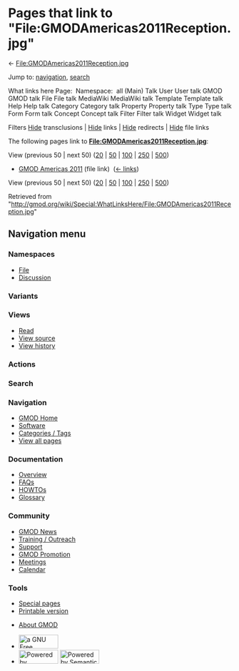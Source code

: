 <div id="mw-page-base" class="noprint">

</div>

<div id="mw-head-base" class="noprint">

</div>

<div id="content" class="mw-body" role="main">

<span id="top"></span>

<div id="mw-js-message" style="display:none;">

</div>



# <span dir="auto">Pages that link to "File:GMODAmericas2011Reception.jpg"</span>

<div id="bodyContent">

<div id="contentSub">

←
[File:GMODAmericas2011Reception.jpg](/wiki/File:GMODAmericas2011Reception.jpg "File:GMODAmericas2011Reception.jpg")

</div>

<div id="jump-to-nav" class="mw-jump">

Jump to: [navigation](#mw-navigation), [search](#p-search)

</div>

<div id="mw-content-text">

What links here Page:  Namespace:  all (Main) Talk User User talk GMOD
GMOD talk File File talk MediaWiki MediaWiki talk Template Template talk
Help Help talk Category Category talk Property Property talk Type Type
talk Form Form talk Concept Concept talk Filter Filter talk Widget
Widget talk

Filters
[Hide](/mediawiki/index.php?title=Special:WhatLinksHere/File:GMODAmericas2011Reception.jpg&hidetrans=1 "Special:WhatLinksHere/File:GMODAmericas2011Reception.jpg")
transclusions \|
[Hide](/mediawiki/index.php?title=Special:WhatLinksHere/File:GMODAmericas2011Reception.jpg&hidelinks=1 "Special:WhatLinksHere/File:GMODAmericas2011Reception.jpg")
links \|
[Hide](/mediawiki/index.php?title=Special:WhatLinksHere/File:GMODAmericas2011Reception.jpg&hideredirs=1 "Special:WhatLinksHere/File:GMODAmericas2011Reception.jpg")
redirects \|
[Hide](/mediawiki/index.php?title=Special:WhatLinksHere/File:GMODAmericas2011Reception.jpg&hideimages=1 "Special:WhatLinksHere/File:GMODAmericas2011Reception.jpg")
file links

The following pages link to
**[File:GMODAmericas2011Reception.jpg](/wiki/File:GMODAmericas2011Reception.jpg "File:GMODAmericas2011Reception.jpg")**:

View (previous 50 \| next 50)
([20](/mediawiki/index.php?title=Special:WhatLinksHere/File:GMODAmericas2011Reception.jpg&limit=20 "Special:WhatLinksHere/File:GMODAmericas2011Reception.jpg")
\|
[50](/mediawiki/index.php?title=Special:WhatLinksHere/File:GMODAmericas2011Reception.jpg&limit=50 "Special:WhatLinksHere/File:GMODAmericas2011Reception.jpg")
\|
[100](/mediawiki/index.php?title=Special:WhatLinksHere/File:GMODAmericas2011Reception.jpg&limit=100 "Special:WhatLinksHere/File:GMODAmericas2011Reception.jpg")
\|
[250](/mediawiki/index.php?title=Special:WhatLinksHere/File:GMODAmericas2011Reception.jpg&limit=250 "Special:WhatLinksHere/File:GMODAmericas2011Reception.jpg")
\|
[500](/mediawiki/index.php?title=Special:WhatLinksHere/File:GMODAmericas2011Reception.jpg&limit=500 "Special:WhatLinksHere/File:GMODAmericas2011Reception.jpg"))

- [GMOD Americas 2011](/wiki/GMOD_Americas_2011 "GMOD Americas 2011")
  (file link) ‎ <span class="mw-whatlinkshere-tools">([←
  links](/mediawiki/index.php?title=Special:WhatLinksHere&target=GMOD+Americas+2011 "Special:WhatLinksHere"))</span>

View (previous 50 \| next 50)
([20](/mediawiki/index.php?title=Special:WhatLinksHere/File:GMODAmericas2011Reception.jpg&limit=20 "Special:WhatLinksHere/File:GMODAmericas2011Reception.jpg")
\|
[50](/mediawiki/index.php?title=Special:WhatLinksHere/File:GMODAmericas2011Reception.jpg&limit=50 "Special:WhatLinksHere/File:GMODAmericas2011Reception.jpg")
\|
[100](/mediawiki/index.php?title=Special:WhatLinksHere/File:GMODAmericas2011Reception.jpg&limit=100 "Special:WhatLinksHere/File:GMODAmericas2011Reception.jpg")
\|
[250](/mediawiki/index.php?title=Special:WhatLinksHere/File:GMODAmericas2011Reception.jpg&limit=250 "Special:WhatLinksHere/File:GMODAmericas2011Reception.jpg")
\|
[500](/mediawiki/index.php?title=Special:WhatLinksHere/File:GMODAmericas2011Reception.jpg&limit=500 "Special:WhatLinksHere/File:GMODAmericas2011Reception.jpg"))

</div>

<div class="printfooter">

Retrieved from
"<http://gmod.org/wiki/Special:WhatLinksHere/File:GMODAmericas2011Reception.jpg>"

</div>

<div id="catlinks" class="catlinks catlinks-allhidden">

</div>

<div class="visualClear">

</div>

</div>

</div>

<div id="mw-navigation">

## Navigation menu

<div id="mw-head">



<div id="left-navigation">

<div id="p-namespaces" class="vectorTabs" role="navigation"
aria-labelledby="p-namespaces-label">

### Namespaces

- <span id="ca-nstab-image"><a href="/wiki/File:GMODAmericas2011Reception.jpg" accesskey="c"
  title="View the file page [c]">File</a></span>
- <span id="ca-talk"><a
  href="/mediawiki/index.php?title=File_talk:GMODAmericas2011Reception.jpg&amp;action=edit&amp;redlink=1"
  accesskey="t"
  title="Discussion about the content page [t]">Discussion</a></span>

</div>

<div id="p-variants" class="vectorMenu emptyPortlet" role="navigation"
aria-labelledby="p-variants-label">

### 

### Variants[](#)

<div class="menu">

</div>

</div>

</div>

<div id="right-navigation">

<div id="p-views" class="vectorTabs" role="navigation"
aria-labelledby="p-views-label">

### Views

- <span id="ca-view">[Read](/wiki/File:GMODAmericas2011Reception.jpg)</span>
- <span id="ca-viewsource"><a
  href="/mediawiki/index.php?title=File:GMODAmericas2011Reception.jpg&amp;action=edit"
  accesskey="e" title="This page is protected.
  You can view its source [e]">View source</a></span>
- <span id="ca-history"><a
  href="/mediawiki/index.php?title=File:GMODAmericas2011Reception.jpg&amp;action=history"
  accesskey="h" title="Past revisions of this page [h]">View history</a></span>

</div>

<div id="p-cactions" class="vectorMenu emptyPortlet" role="navigation"
aria-labelledby="p-cactions-label">

### Actions[](#)

<div class="menu">

</div>

</div>

<div id="p-search" role="search">

### Search

<div id="simpleSearch">

</div>

</div>

</div>

</div>

<div id="mw-panel">

<div id="p-logo" role="banner">

<a href="/wiki/Main_Page"
style="background-image: url(http://gmod.org/images/GMOD-cogs.png);"
title="Visit the main page"></a>

</div>

<div id="p-Navigation" class="portal" role="navigation"
aria-labelledby="p-Navigation-label">

### Navigation

<div class="body">

- <span id="n-GMOD-Home">[GMOD Home](/wiki/Main_Page)</span>
- <span id="n-Software">[Software](/wiki/GMOD_Components)</span>
- <span id="n-Categories-.2F-Tags">[Categories /
  Tags](/wiki/Categories)</span>
- <span id="n-View-all-pages">[View all
  pages](/wiki/Special:AllPages)</span>

</div>

</div>

<div id="p-Documentation" class="portal" role="navigation"
aria-labelledby="p-Documentation-label">

### Documentation

<div class="body">

- <span id="n-Overview">[Overview](/wiki/Overview)</span>
- <span id="n-FAQs">[FAQs](/wiki/Category:FAQ)</span>
- <span id="n-HOWTOs">[HOWTOs](/wiki/Category:HOWTO)</span>
- <span id="n-Glossary">[Glossary](/wiki/Glossary)</span>

</div>

</div>

<div id="p-Community" class="portal" role="navigation"
aria-labelledby="p-Community-label">

### Community

<div class="body">

- <span id="n-GMOD-News">[GMOD News](/wiki/GMOD_News)</span>
- <span id="n-Training-.2F-Outreach">[Training /
  Outreach](/wiki/Training_and_Outreach)</span>
- <span id="n-Support">[Support](/wiki/Support)</span>
- <span id="n-GMOD-Promotion">[GMOD
  Promotion](/wiki/GMOD_Promotion)</span>
- <span id="n-Meetings">[Meetings](/wiki/Meetings)</span>
- <span id="n-Calendar">[Calendar](/wiki/Calendar)</span>

</div>

</div>

<div id="p-tb" class="portal" role="navigation"
aria-labelledby="p-tb-label">

### Tools

<div class="body">

- <span id="t-specialpages"><a href="/wiki/Special:SpecialPages" accesskey="q"
  title="A list of all special pages [q]">Special pages</a></span>
- <span id="t-print"><a
  href="/mediawiki/index.php?title=Special:WhatLinksHere/File:GMODAmericas2011Reception.jpg&amp;printable=yes"
  rel="alternate" accesskey="p"
  title="Printable version of this page [p]">Printable version</a></span>

</div>

</div>

</div>

</div>

<div id="footer" role="contentinfo">

- <span id="footer-places-about">[About
  GMOD](/wiki/GMOD:About "GMOD:About")</span>

<!-- -->

- <span id="footer-copyrightico">[<img src="http://www.gnu.org/graphics/gfdl-logo-small.png" width="88"
  height="31" alt="a GNU Free Documentation License" />](http://www.gnu.org/licenses/fdl-1.3.html)</span>
- <span id="footer-poweredbyico">[<img src="/mediawiki/skins/common/images/poweredby_mediawiki_88x31.png"
  width="88" height="31" alt="Powered by MediaWiki" />](//www.mediawiki.org/)
  [<img
  src="/mediawiki/extensions/SemanticMediaWiki/includes/../resources/images/smw_button.png"
  width="88" height="31" alt="Powered by Semantic MediaWiki" />](https://www.semantic-mediawiki.org/wiki/Semantic_MediaWiki)</span>

<div style="clear:both">

</div>

</div>
